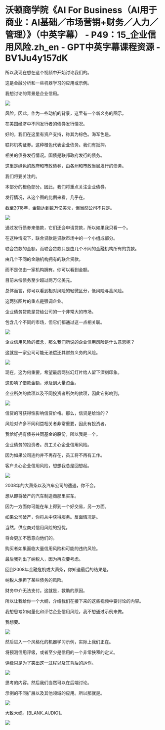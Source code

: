 # 沃顿商学院《AI For Business（AI用于商业：AI基础／市场营销+财务／人力／管理）》（中英字幕） - P49：15_企业信用风险.zh_en - GPT中英字幕课程资源 - BV1Ju4y157dK

所以我现在想在这个视频中开始讨论我们的。

这是金融分析和一些机器学习的应用或示例。

我想讨论的背景是企业信用。

![](img/d6108fdbd8cffe5aa15eba03902c97da_1.png)

风险。因此，作为一些动机的背景，这里有一个新义务的图示。

在美国经济中不同发行者的债券发行情况。

好的，我们在这里有资产支持，称其为棕色。海军色是。

联邦机构证券。这种橙色代表企业债务。我们有抵押。

相关的债券发行情况。国债是联邦政府发行的债务。

这里是绿色的政府和市政债券，由各州和市政当局发行的债务。

我们将要关注的。

本部分的橙色部分。因此，我们将重点关注企业债券。

发行情况，从这个图的比例来看，几乎在。

截至2018年，金额达到数万亿美元，但当然公司不只是。

![](img/d6108fdbd8cffe5aa15eba03902c97da_3.png)

通过发行债券来借款，它们还会申请贷款，所以如果我只看一个。

在这种情况下，联合贷款是贷款市场中的一个小组成部分。

联合贷款的金额，而联合贷款只是由几个不同的金融机构所有的贷款。

由几个不同的金融机构拥有的联合贷款。

而不是仅由一家机构拥有。你可以看到金额。

目前未偿债务至少超过两万亿美元。

总体而言，你可以看到相对风险的轻微区分，低风险与高风险。

这两张图片的重点是强调企业。

企业债务贷款是贷给公司的一个非常大的市场。

包含几个不同的市场，但它们都通过这一点相关联。

![](img/d6108fdbd8cffe5aa15eba03902c97da_5.png)

企业信用风险的概念，那么我们所说的企业信用风险是什么意思呢？

这就是一家公司可能无法偿还其财务义务的风险。

![](img/d6108fdbd8cffe5aa15eba03902c97da_7.png)

现在，这为何重要，希望最后两张幻灯片给人留下深刻印象。

这影响了借款金额，涉及到大量资金。

企业所欠的款项以及不同投资者所欠的款项，因此它影响到。

![](img/d6108fdbd8cffe5aa15eba03902c97da_9.png)

信贷的可获得性影响信贷价格。那么，信贷是给谁的？

风险对许多不同利益相关者非常重要，因此有投资者。

我恰好拥有债券共同基金的股份，所以我是一个。

企业债务的投资者。员工关心企业信用风险。

因为如果公司违约并不再存在，员工将不再有工作。

客户关心企业信用风险，想想我总是回想起。

![](img/d6108fdbd8cffe5aa15eba03902c97da_11.png)

2008年的大萧条以及汽车公司的遭遇，你不会。

想从即将破产的汽车制造商那里买车。

因为一方面你可能在车上得到一个好交易，另一方面。

如果公司破产，你将从中获得服务。反面情况是。

当然，供应商对信用风险的担忧。

将会更加不愿意向他们的。

购买者如果面临大量信用风险和可能的违约风险。

最后我列出了纳税人，因为再次要考虑。

回到2008年金融危机或大萧条，你知道最后的结果是。

纳税人承担了某些债务的风险。

财务中介无法支付。这就是，救助的原因。

所以让我给你一个大纲，介绍我们在接下来的这些视频中要讨论的内容。

我想思考如何量化和评估企业信用风险，我不想通过示例来做。

我想要。

![](img/d6108fdbd8cffe5aa15eba03902c97da_13.png)

然后进入一个风格化的机器学习示例，实际上我们正在。

将预测信用评级，或者至少是信用的一个非常狭窄的定义。

评级只是为了突出这一过程以及其背后的运作。

![](img/d6108fdbd8cffe5aa15eba03902c97da_15.png)

思考的内容。然后我们当然可以在后端讨论。

示例的不同扩展以及其他领域的应用。所以那就是。

![](img/d6108fdbd8cffe5aa15eba03902c97da_17.png)

大致大纲。[BLANK_AUDIO]。

![](img/d6108fdbd8cffe5aa15eba03902c97da_19.png)
